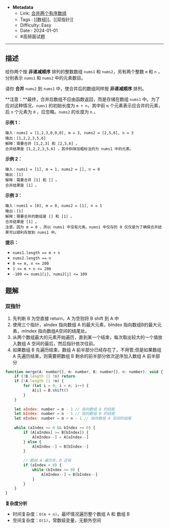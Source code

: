 - **Metadata**
	- Link:  [合并两个有序数组](https://leetcode.cn/problems/merge-sorted-array/description/ "https://leetcode.cn/problems/merge-sorted-array/description/")
	- Tags : [[数组]]、[[双指针]]
	- Difficulty: Easy
	- Date : 2024-01-01
	- #高频面试题 
---

## 描述

给你两个按 **非递减顺序** 排列的整数数组 `nums1` 和 `nums2`，另有两个整数 `m` 和 `n` ，分别表示 `nums1` 和 `nums2` 中的元素数目。

请你 **合并** `nums2` 到 `nums1` 中，使合并后的数组同样按 **非递减顺序** 排列。

**注意：**最终，合并后数组不应由函数返回，而是存储在数组 `nums1` 中。为了应对这种情况，`nums1` 的初始长度为 `m + n`，其中前 `m` 个元素表示应合并的元素，后 `n` 个元素为 `0` ，应忽略。`nums2` 的长度为 `n` 。

**示例 1：**

```
输入：nums1 = [1,2,3,0,0,0], m = 3, nums2 = [2,5,6], n = 3
输出：[1,2,2,3,5,6]
解释：需要合并 [1,2,3] 和 [2,5,6] 。
合并结果是 [1,2,2,3,5,6] ，其中斜体加粗标注的为 nums1 中的元素。
```

**示例 2：**

```
输入：nums1 = [1], m = 1, nums2 = [], n = 0
输出：[1]
解释：需要合并 [1] 和 [] 。
合并结果是 [1] 。
```

**示例 3：**

```
输入：nums1 = [0], m = 0, nums2 = [1], n = 1
输出：[1]
解释：需要合并的数组是 [] 和 [1] 。
合并结果是 [1] 。
注意，因为 m = 0 ，所以 nums1 中没有元素。nums1 中仅存的 0 仅仅是为了确保合并结果可以顺利存放到 nums1 中。
```

**提示：**

- `nums1.length == m + n`
- `nums2.length == n`
- `0 <= m, n <= 200`
- `1 <= m + n <= 200`
- `-109 <= nums1[i], nums2[j] <= 109`

## 题解

### 双指针

1. 先判断 B 为空直接 return，A 为空则将 B shift 到 A 中
2. 使用三个指针，aIndex 指向数组 A 的最大元素，bIndex 指向数组B的最大元素，mIndex 指向数组A空间的结尾处。
3. 从两个数组最大的元素开始遍历，直到某一个结束，每次取出较大的一个值放入数组 A 空间的最后，然后指针依次往前。
4. 如果数组 B 先遍历结束，数组 A 前半部分已经存在了，不用管;但是如果数组 A 先遍历结束，则需要把数组 B 剩余的前半部分依次逆序加入数组 A 前半部分

```js
function merge(A: number[], m: number, B: number[], n: number): void {
    if (!B.length || !n) return
    if (!A.length || !m) {
        for (let i = 0; i < n; i++) {
            A[i] = B.shift()
        }
    }
 
    let aIndex: number = m - 1 // 指向数组 A 的结尾
    let bIndex: number = n - 1 // 指向数组 B 的结尾
    let mIndex: number = m + n - 1 // 指向数组 A 空间的结尾
     
    while (aIndex >= 0 && bIndex >= 0) {
        if (A[aIndex] >= B[bIndex]) {
            A[mIndex--] = A[aIndex--]
        } else {
            A[mIndex--] = B[bIndex--]
        } 
       
        // 数组 A 遍历完，B 还有
        if (aIndex < 0) {
            while (bIndex >= 0) {
                A[mIndex--] = B[bIndex--]
            }
        }
    }
}
```

**复杂度分析**

- 时间复杂度：`O(m + n)`，最坏情况遍历整个数组 A 和 数组 B
- 空间复杂度：`O(1)`，常数级变量，无额外空间
